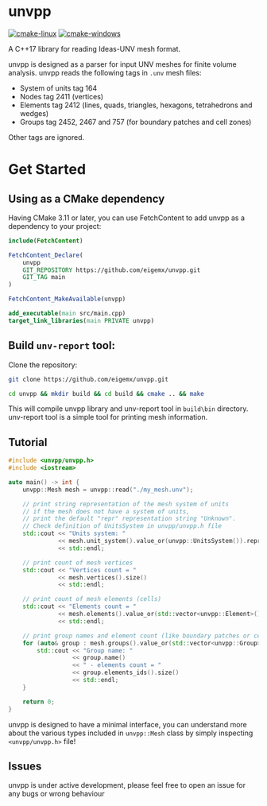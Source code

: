 # unvpp

[![cmake-linux](https://github.com/eigenemara/unvpp/actions/workflows/cmake-linux.yml/badge.svg)](https://github.com/eigenemara/unvpp/actions/workflows/cmake-linux.yml)
[![cmake-windows](https://github.com/eigenemara/unvpp/actions/workflows/cmake-windows.yml/badge.svg)](https://github.com/eigenemara/unvpp/actions/workflows/cmake-windows.yml)

A C++17 library for reading Ideas-UNV mesh format.

unvpp is designed as a parser for input UNV meshes for finite volume analysis. unvpp reads the following tags in `.unv` mesh files:

- System of units tag 164
- Nodes tag 2411 (vertices)
- Elements tag 2412 (lines, quads, triangles, hexagons, tetrahedrons and wedges)
- Groups tag 2452, 2467 and 757 (for boundary patches and cell zones)

Other tags are ignored.

# Get Started

## Using as a CMake dependency
Having CMake 3.11 or later, you can use FetchContent to add unvpp as a dependency to your project:

```cmake
include(FetchContent)

FetchContent_Declare(
    unvpp
    GIT_REPOSITORY https://github.com/eigemx/unvpp.git
    GIT_TAG main
)

FetchContent_MakeAvailable(unvpp)

add_executable(main src/main.cpp)
target_link_libraries(main PRIVATE unvpp)

```

## Build `unv-report` tool:

Clone the repository:

```sh
git clone https://github.com/eigemx/unvpp.git
```

```sh
cd unvpp && mkdir build && cd build && cmake .. && make
```

This will compile unvpp library and unv-report tool in `build\bin` directory. unv-report tool is a simple tool for printing mesh information.


## Tutorial
```cpp
#include <unvpp/unvpp.h>
#include <iostream>

auto main() -> int {
    unvpp::Mesh mesh = unvpp::read("./my_mesh.unv");

    // print string representation of the mesh system of units
    // if the mesh does not have a system of units, 
    // print the default "repr" representation string "Unknown".
    // Check definition of UnitsSystem in unvpp/unvpp.h file
    std::cout << "Units system: " 
              << mesh.unit_system().value_or(unvpp::UnitsSystem()).repr
              << std::endl;

    // print count of mesh vertices
    std::cout << "Vertices count = " 
              << mesh.vertices().size() 
              << std::endl;

    // print count of mesh elements (cells)
    std::cout << "Elements count = " 
              << mesh.elements().value_or(std::vector<unvpp::Element>()).size()
              << std::endl;

    // print group names and element count (like boundary patches or cell zones)
    for (auto& group : mesh.groups().value_or(std::vector<unvpp::Group>())) {
        std::cout << "Group name: " 
                  << group.name() 
                  << " - elements count = " 
                  << group.elements_ids().size()
                  << std::endl;
    }

    return 0;
}
```

unvpp is designed to have a minimal interface, you can understand more about the various types included in `unvpp::Mesh` class by simply inspecting `<unvpp/unvpp.h>` file!

## Issues
unvpp is under active development, please feel free to open an issue for any bugs or wrong behaviour
